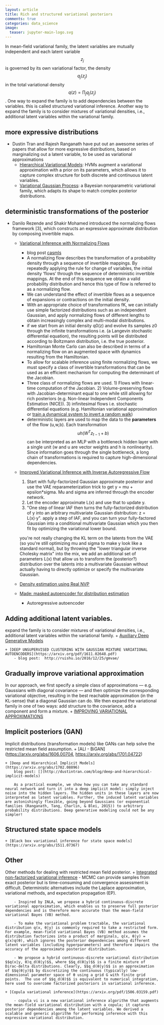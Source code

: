```yaml
---
layout: article
title: Rich and structured variational posteriors
comments: true
categories: data_science
image:
  teaser: jupyter-main-logo.svg
---
```


In mean-field variational family, the latent variables are mutually independent and each latent variable $$z_j$$ is governed by its own variational factor, the density $$q_j(z_j)$$ in the total variational density $$q(z) = \prod_j q_j(z_j)$$. One way to expand the family is to add dependencies between the variables. this is called structured variational inference. Another way to expand the family is to consider mixtures of variational densities, i.e., additional latent variables within the variational family.

## more expressive distributions
- Dustin Tran and Rajesh Ranganath have put out an awesome series of papers that allow for more expressive distributions, based on marginalizing out a latent variable, to be used as variational approximations
    + [Hierarchical Variational Models](https://arxiv.org/abs/1511.02386): HVMs augment a variational approximation with a prior on its parameters, which allows it to capture complex structure for both discrete and continuous latent variables.
    + [Variational Gaussian Process](https://arxiv.org/abs/1511.06499):  a Bayesian nonparametric variational family, which adapts its shape to match complex posterior distributions.


## deterministic transformations of the posterior
- Danilo Rezende and Shakir Mohamed introduced the normalizing flows framework [3], which constructs an expressive approximate distribution by composing invertible maps.

    + [Variational Inference with Normalizing Flows](http://proceedings.mlr.press/v37/rezende15.pdf) 
        *  blog post [casmls](https://casmls.github.io/general/2016/09/25/normalizing-flows.html)
        * A normalizing flow describes the transformation of a probability density through a sequence of invertible mappings. By repeatedly applying the rule for change of variables, the initial density ‘flows’ through the sequence of deterministic invertible mappings. At the end of this sequence we obtain a valid probability distribution and hence this type of flow is referred to as a normalizing flow.
        * We can understand the effect of invertible flows as a sequence of expansions or contractions on the initial density.
        * With an appropriate choice of transformations fK, we can initially use simple factorized distributions such as an independent Gaussian, and apply normalizing flows of different lengths to obtain increasingly complex and multi-modal distributions.
        * if we start from an initial density q0(z) and evolve its samples z0 through the infinite transformations i.e. (a Langevin stochastic differential equation), the resulting points will be distributed according to Boltzmann distribution, i.e. the true posterior.
        * Hamiltonian Monte Carlo can also be described in terms of a normalizing flow on an augmented space with dynamics resulting from the Hamiltonian.
        * To allow for scalable inference using finite normalizing flows, we must specify a class of invertible transformations that can be used as an efficient mechanism for computing the determinant of the Jacobian. 
        * Three class of normalizing flows are used. 1) Flows with linear-time computation of the Jacobian. 2) Volume-preserving flows with Jacobian-determinant equal to one while still allowing for rich posteriors (e.g. Non-linear Independent Components Estimation (NICE)). 3) infinitesimal flows i.e. stochastic differential equations (e.g. Hamiltonian variational approximation or [train a dynamical system to invert a random walk](http://www.inference.vc/icml-paper-unsupervised-learning-by-inverting-diffusion-processes/))
        * deterministic layers are used to map the data to the **parameters** of the flow (u,w,b). Each transformation $$uh(W^T z_{t-1}+b)$$ can be interpreted as an MLP with a bottleneck hidden layer with a single unit (w and u are vector weights and h is nonlinearity). Since information goes through the single bottleneck, a long chain of transformations is required to capture high-dimensional dependencies.

    + [Improved Variational Inference with Inverse Autoregressive Flow](https://arxiv.org/pdf/1606.04934.pdf)
        1. Start with fully-factorized Gaussian approximate posterior and use the VAE reparameterization trick to get y = mu + epsilon*sigma. Mu and sigma are inferred through the encoder network.
        2. Let the encoder approximate L(x) and use that to update y.
        3. "One step of linear IAF then turns the fully-factorized distribution of y into an arbitrary multivariate Gaussian distribution: z = L(x)·y". apply a step of IAF, and you can turn your fully-factored Gaussian into a conditional multivariate Gaussian which you then fit by optimizing the variational lower bound.

        you're not really changing the KL term on the latents from the VAE (so you're still optimizing mu and sigma to make y look like a standard normal), but by throwing the "lower triangular inverse Cholesky matrix" into the mix, we add an additional set of parameters L(x) that allow us to transform the (posterior?) distribution over the latents into a multivariate Gaussian without actually having to directly optimize or specify the multivariate Gaussian. 
    + [Density estimation using Real NVP](https://arxiv.org/pdf/1605.08803v1.pdf)


    + [Made: masked autoencoder for distribution estimation]()
        * Autoregressive autoencoder




## Adding additional latent variables.

expand the family is to consider mixtures of variational densities, i.e., additional latent variables within the variational family.
    + [Auxiliary Deep Generative Models](https://arxiv.org/abs/1602.05473)

    + [DEEP UNSUPERVISED CLUSTERING WITH GAUSSIAN MIXTURE VARIATIONAL AUTOENCODERS](https://arxiv.org/pdf/1611.02648.pdf)
        - blog post:  http://ruishu.io/2016/12/25/gmvae/


## Gradually improve variational approximation

In our approach, we first specify a simple class of approximations — e.g. Gaussians with diagonal covariance — and then optimize the corresponding variational objective, resulting in the best reachable approximation (in the KL-sense) that a diagonal Gaussian can do. We then expand the variational family in one of two ways: add structure to the covariance, add a component and form a mixture.
    + [IMPROVING VARIATIONAL APPROXIMATIONS](http://andymiller.github.io/2016/11/23/vb.html)


## Implicit posteriors (GAN)

Implicit distributions (transformation models) like GANs can help solve the restricted mean field assumption.
    + [ALI - BiGAN](https://arxiv.org/abs/1606.00704, https://arxiv.org/abs/1701.04722)

    + [Deep and Hierarchical Implicit Models](https://arxiv.org/abs/1702.08896)
        blog post: [](http://dustintran.com/blog/deep-and-hierarchical-implicit-models)

        As a practical example, we show how you can take any standard neural network and turn it into a deep implicit model: simply inject noise into the hidden layers. The hidden units in these layers are now interpreted as latent variables. Further, the induced latent variables are astonishingly flexible, going beyond Gaussians (or exponential families (Ranganath, Tang, Charlin, & Blei, 2015)) to arbitrary probability distributions. Deep generative modeling could not be any simpler!


## Structured state space models
    + [Black box variational inference for state space models](https://arxiv.org/abs/1511.07367)





## Other

Other methods for dealing with restricted mean field posterior.
    + [Integrated non-factorized variational inference](https://papers.nips.cc/paper/5068-integrated-non-factorized-variational-inference.pdf)
        - MCMC can provide samples from exact posterior but is time-consuming and convergence assessment is difficult. Deterministic alternatives include the Laplace approximation, variational methods, and expectation propagation (EP).

        - Inspired by INLA, we propose a hybrid continuous-discrete variational approximation, which enables us to preserve full posterior dependencies and is therefore more accurate than the mean-field variational Bayes (VB) method.

        - To make the variational problem tractable, the variational distribution q(x, θ|y) is commonly required to take a restricted form. For example, mean-field variational Bayes (VB) method assumes the distribution factorizes into a product of marginals, q(x, θ|y) = q(x)q(θ), which ignores the posterior dependencies among different latent variables (including hyperparameters) and therefore impairs the accuracy of the approximate posterior distribution.

        - We propose a hybrid continuous-discrete variational distribution $$q(x|y, θ)q_d(θ|y)$$, where $$q_d(θ|y)$$ is a finite mixture of Dirac-delta distributions. Clearly, $$q_d(θ|y)$$ is an approximation of $$q(θ|y)$$ by discretizing the continuous (typically) low-dimensional parameter space of θ using a grid G with finite grid points.  The use of $$q_d(θ)$$ is equivalent to numerical integration, here used to overcome factorized posteriors in variational inference.

    + [Copula variational inference](https://arxiv.org/pdf/1506.03159.pdf)

        - copula vi is a new variational inference algorithm that augments the mean-field variational distribution with a copula; it captures posterior dependencies among the latent variables. We derived a scalable and generic algorithm for performing inference with this expressive variational distribution.

















